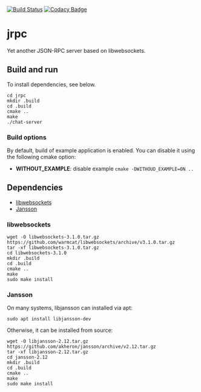 [![Build Status](https://travis-ci.org/falk-werner/jrpc.svg?branch=master)](https://travis-ci.org/falk-werner/jrpc)
[![Codacy Badge](https://api.codacy.com/project/badge/Grade/1eb7cdd821704b7a9b5dee83c32ab541)](https://www.codacy.com/app/falk.werner/jrpc?utm_source=github.com&amp;utm_medium=referral&amp;utm_content=falk-werner/jrpc&amp;utm_campaign=Badge_Grade)

# jrpc

Yet another JSON-RPC server based on libwebsockets.

## Build and run

To install dependencies, see below.

    cd jrpc
    mkdir .build
    cd .build
    cmake ..
    make
    ./chat-server

### Build options

By default, build of example application is enabled. You can disable it using the following cmake option:

-   **WITHOUT_EXAMPLE**: disable example
    `cmake -DWITHOUD_EXAMPLE=ON ..`

## Dependencies

-   [libwebsockets](https://libwebsockets.org/)
-   [Jansson](https://jansson.readthedocs.io)

### libwebsockets

    wget -O libwebsockets-3.1.0.tar.gz https://github.com/warmcat/libwebsockets/archive/v3.1.0.tar.gz
    tar -xf libwebsockets-3.1.0.tar.gz
    cd libwebsockets-3.1.0
    mkdir .build
    cd .build
    cmake ..
    make
    sudo make install

### Jansson

On many systems, libjansson can installed via apt:
    
    sudo apt install libjansson-dev

Otherwise, it can be installed from source:
    
    wget -O libjansson-2.12.tar.gz https://github.com/akheron/jansson/archive/v2.12.tar.gz
    tar -xf libjansson-2.12.tar.gz
    cd jansson-2.12
    mkdir .build
    cd .build
    cmake ..
    make
    sudo make install